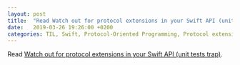 ```yaml
---
layout: post
title:  "Read Watch out for protocol extensions in your Swift API (unit tests trap)"
date:   2019-03-26 19:26:00 +0200
categories: TIL, Swift, Protocol-Oriented Programming, Protocol extensions
---
```

Read [Watch out for protocol extensions in your Swift API (unit tests trap)](https://medium.com/@londeix/watch-out-for-protocol-extensions-in-your-swift-api-unit-tests-trap-e28ad4ef3268).
